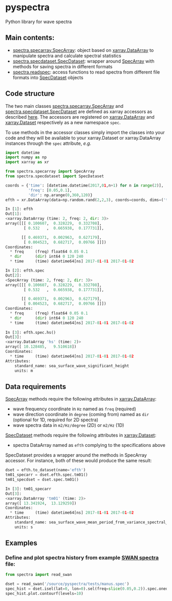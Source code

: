 # pyspectra
Python library for wave spectra

## Main contents:
- [spectra.specarray.SpecArray](https://github.com/metocean/pyspectra/blob/master/spectra/specarray.py#L31): object based on [xarray.DataArray](http://xarray.pydata.org/en/stable/generated/xarray.DataArray.html) to manipulate spectra and calculate spectral statistics
- [spectra.specdataset.SpecDataset](https://github.com/metocean/pyspectra/blob/master/spectra/specdataset.py#L16): wrapper around [SpecArray](https://github.com/metocean/pyspectra/blob/master/spectra/specarray.py#L31) with methods for saving spectra in different formats
- [spectra.readspec](https://github.com/metocean/pyspectra/blob/master/spectra/readspec.py): access functions to read spectra from different file formats into [SpecDataset](https://github.com/metocean/pyspectra/blob/master/spectra/specdataset.py#L16) objects

## Code structure
The two main classes [spectra.specarray.SpecArray](https://github.com/metocean/pyspectra/blob/master/spectra/specarray.py#L31) and [spectra.specdataset.SpecDataset](https://github.com/metocean/pyspectra/blob/master/spectra/specdataset.py#L16) are defined as xarray accessors as described [here](http://xarray.pydata.org/en/stable/internals.html?highlight=accessor). The accessors are registered on [xarray.DataArray](http://xarray.pydata.org/en/stable/generated/xarray.DataArray.html) and [xarray.Dataset](http://xarray.pydata.org/en/stable/generated/xarray.Dataset.html) respectively as a new namespace `spec`.

To use methods in the accessor classes simply import the classes into your code and they will be available to your xarray.Dataset or xarray.DataArray instances through the `spec` attribute, *e.g.*
```python
import datetime
import numpy as np
import xarray as xr

from spectra.specarray import SpecArray
from spectra.specdataset import SpecDataset

coords = {'time': [datetime.datetime(2017,01,n+1) for n in range(2)],
          'freq': [0.05,0.1],
          'dir': np.arange(0,360,120)}
efth = xr.DataArray(data=np.random.rand(2,2,3), coords=coords, dims=('time','freq', 'dir'))

In [1]: efth
Out[1]:
<xarray.DataArray (time: 2, freq: 2, dir: 3)>
array([[[ 0.100607,  0.328229,  0.332708],
        [ 0.532   ,  0.665938,  0.177731]],

       [[ 0.469371,  0.002963,  0.627179],
        [ 0.004523,  0.682717,  0.09766 ]]])
Coordinates:
  * freq     (freq) float64 0.05 0.1
  * dir      (dir) int64 0 120 240
  * time     (time) datetime64[ns] 2017-01-01 2017-01-02

In [2]: efth.spec
Out[2]:
<SpecArray (time: 2, freq: 2, dir: 3)>
array([[[ 0.100607,  0.328229,  0.332708],
        [ 0.532   ,  0.665938,  0.177731]],

       [[ 0.469371,  0.002963,  0.627179],
        [ 0.004523,  0.682717,  0.09766 ]]])
Coordinates:
  * freq     (freq) float64 0.05 0.1
  * dir      (dir) int64 0 120 240
  * time     (time) datetime64[ns] 2017-01-01 2017-01-02
  
In [3]: efth.spec.hs()
Out[3]:
<xarray.DataArray 'hs' (time: 2)>
array([ 10.128485,   9.510618])
Coordinates:
  * time     (time) datetime64[ns] 2017-01-01 2017-01-02
Attributes:
    standard_name: sea_surface_wave_significant_height
    units: m
```
## Data requirements
[SpecArray](https://github.com/metocean/pyspectra/blob/master/spectra/specarray.py#L31) methods require the following attributes in [xarray.DataArray](http://xarray.pydata.org/en/stable/generated/xarray.DataArray.html):
- wave frequency coordinate in `Hz` named as `freq` (required)
- wave direction coordinate in `degree` (coming from) named as `dir` (optional for 1D, required for 2D spectra)
- wave spectra data in `m2/Hz/degree` (2D) or `m2/Hz` (1D)

[SpecDataset](https://github.com/metocean/pyspectra/blob/master/spectra/specdataset.py#L16) methods require the following attributes in [xarray.Dataset](http://xarray.pydata.org/en/stable/generated/xarray.Dataset.html):
- spectra DataArray named as `efth` complying to the specifications above

SpecDataset provides a wrapper around the methods in SpecArray accessor. For instance, both of these would produce the same result:
```python
dset = efth.to_dataset(name='efth')
tm01_specarr = dset.efth.spec.tm01()
tm01_specdset = dset.spec.tm01()

In [3]: tm01_specarr
Out[3]: 
<xarray.DataArray 'tm01' (time: 2)>
array([ 13.341924,  13.129259])
Coordinates:
  * time     (time) datetime64[ns] 2017-01-01 2017-01-02
Attributes:
    standard_name: sea_surface_wave_mean_period_from_variance_spectral_density_first_frequency_moment
    units: s
```

## Examples

### Define and plot spectra history from example [SWAN spectra](http://swanmodel.sourceforge.net/online_doc/swanuse/node50.html) file:
```python
from spectra import read_swan

dset = read_swan('/source/pyspectra/tests/manus.spec')
spec_hist = dset.isel(lat=0, lon=0).sel(freq=slice(0.05,0.2)).spec.oned().T
spec_hist.plot.contourf(levels=10)
```
